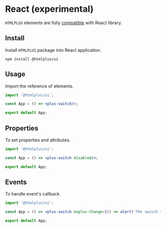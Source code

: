 # React (experimental)

`HTMLPLUS` elements are fully [compatible](https://custom-elements-everywhere.com/#react@experimental) with React library.

## Install

Install `HTMLPLUS` package into React application.

```shell
npm install @htmlplus/ui
```

## Usage

Import the reference of elements.

```jsx
import '@htmlplus/ui';

const App = () => <plus-switch/>;

export default App;
```

## Properties

To set properties and attributes.

```jsx
import '@htmlplus/ui';

const App = () => <plus-switch disabled/>;

export default App;
```

## Events

To handle event's callback.

```jsx
import '@htmlplus/ui';

const App = () => <plus-switch onplus-Change={() => alert('The switch toggled!')} />;

export default App;
```
